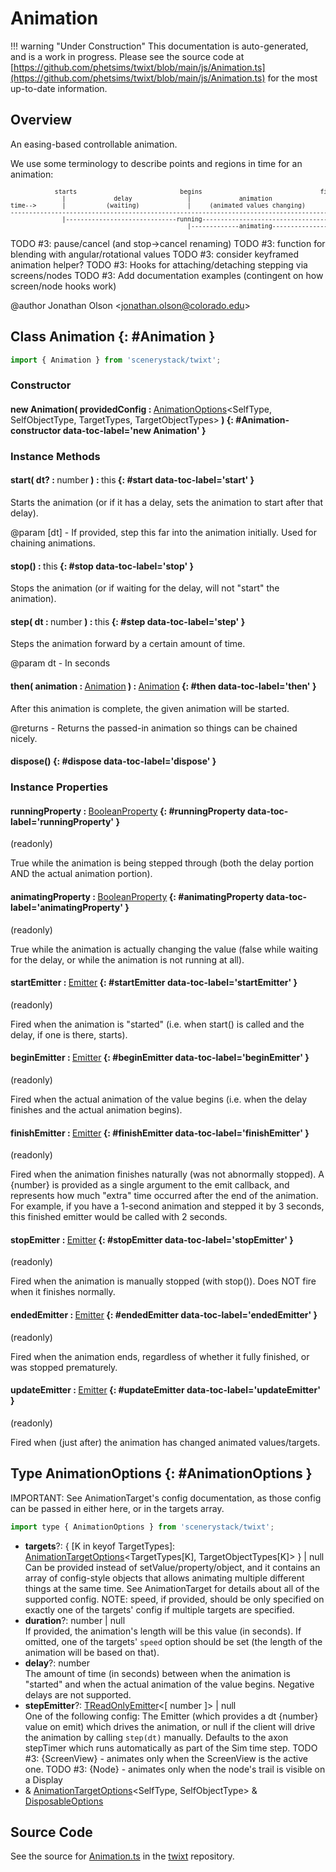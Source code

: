 # Animation

!!! warning "Under Construction"
    This documentation is auto-generated, and is a work in progress. Please see the source code at
    [https://github.com/phetsims/twixt/blob/main/js/Animation.ts](https://github.com/phetsims/twixt/blob/main/js/Animation.ts) for the most up-to-date information.

## Overview

An easing-based controllable animation.

We use some terminology to describe points and regions in time for an animation:

<pre style="max-width: 100%; overflow-x: auto; font-size: 70%">
            starts                            begins                                finishes
              |             delay               |             animation                |
time--&gt;       |           (waiting)             |     (animated values changing)       |
---------------------------------------------------------------------------------------------------------------------
              |------------------------------running-----------------------------------|
                                                |-------------animating----------------|
</pre>

TODO #3: pause/cancel (and stop-&gt;cancel renaming)
TODO #3: function for blending with angular/rotational values
TODO #3: consider keyframed animation helper?
TODO #3: Hooks for attaching/detaching stepping via screens/nodes
TODO #3: Add documentation examples (contingent on how screen/node hooks work)

@author Jonathan Olson &lt;jonathan.olson@colorado.edu&gt;

## Class Animation {: #Animation }


```js
import { Animation } from 'scenerystack/twixt';
```
### Constructor

#### new Animation( providedConfig : <span style="font-weight: 400;">[AnimationOptions](../twixt/Animation.md#AnimationOptions)&lt;SelfType, SelfObjectType, TargetTypes, TargetObjectTypes&gt;</span> ) {: #Animation-constructor data-toc-label='new Animation' }

### Instance Methods

#### start( dt? : <span style="font-weight: 400;"><span style="color: hsla(calc(var(--md-hue) + 180deg),80%,40%,1);">number</span></span> ) : <span style="font-weight: 400;"><span style="color: hsla(calc(var(--md-hue) + 180deg),80%,40%,1);">this</span></span> {: #start data-toc-label='start' }

Starts the animation (or if it has a delay, sets the animation to start after that delay).

@param [dt] - If provided, step this far into the animation initially.  Used for chaining animations.

#### stop() : <span style="font-weight: 400;"><span style="color: hsla(calc(var(--md-hue) + 180deg),80%,40%,1);">this</span></span> {: #stop data-toc-label='stop' }

Stops the animation (or if waiting for the delay, will not "start" the animation).

#### step( dt : <span style="font-weight: 400;"><span style="color: hsla(calc(var(--md-hue) + 180deg),80%,40%,1);">number</span></span> ) : <span style="font-weight: 400;"><span style="color: hsla(calc(var(--md-hue) + 180deg),80%,40%,1);">this</span></span> {: #step data-toc-label='step' }

Steps the animation forward by a certain amount of time.

@param dt - In seconds

#### then( animation : <span style="font-weight: 400;">[Animation](../twixt/Animation.md)</span> ) : <span style="font-weight: 400;">[Animation](../twixt/Animation.md)</span> {: #then data-toc-label='then' }

After this animation is complete, the given animation will be started.

@returns - Returns the passed-in animation so things can be chained nicely.

#### dispose() {: #dispose data-toc-label='dispose' }

### Instance Properties

#### runningProperty : <span style="font-weight: 400;">[BooleanProperty](../axon/BooleanProperty.md)</span> {: #runningProperty data-toc-label='runningProperty' }

(readonly)

True while the animation is being stepped through (both the delay portion AND the actual animation portion).

#### animatingProperty : <span style="font-weight: 400;">[BooleanProperty](../axon/BooleanProperty.md)</span> {: #animatingProperty data-toc-label='animatingProperty' }

(readonly)

True while the animation is actually changing the value (false while waiting for the delay, or while the animation
is not running at all).

#### startEmitter : <span style="font-weight: 400;">[Emitter](../axon/Emitter.md)</span> {: #startEmitter data-toc-label='startEmitter' }

(readonly)

Fired when the animation is "started" (i.e. when start() is called and the delay, if one is there, starts).

#### beginEmitter : <span style="font-weight: 400;">[Emitter](../axon/Emitter.md)</span> {: #beginEmitter data-toc-label='beginEmitter' }

(readonly)

Fired when the actual animation of the value begins (i.e. when the delay finishes and the actual animation begins).

#### finishEmitter : <span style="font-weight: 400;">[Emitter](../axon/Emitter.md)</span> {: #finishEmitter data-toc-label='finishEmitter' }

(readonly)

Fired when the animation finishes naturally (was not abnormally stopped). A {number} is provided as a single
argument to the emit callback, and represents how much "extra" time occurred after the end of the animation. For
example, if you have a 1-second animation and stepped it by 3 seconds, this finished emitter would be called with
2 seconds.

#### stopEmitter : <span style="font-weight: 400;">[Emitter](../axon/Emitter.md)</span> {: #stopEmitter data-toc-label='stopEmitter' }

(readonly)

Fired when the animation is manually stopped (with stop()). Does NOT fire when it finishes normally.

#### endedEmitter : <span style="font-weight: 400;">[Emitter](../axon/Emitter.md)</span> {: #endedEmitter data-toc-label='endedEmitter' }

(readonly)

Fired when the animation ends, regardless of whether it fully finished, or was stopped prematurely.

#### updateEmitter : <span style="font-weight: 400;">[Emitter](../axon/Emitter.md)</span> {: #updateEmitter data-toc-label='updateEmitter' }

(readonly)

Fired when (just after) the animation has changed animated values/targets.



## Type AnimationOptions {: #AnimationOptions }


IMPORTANT: See AnimationTarget's config documentation, as those config can be passed in either here, or in
the targets array.

```js
import type { AnimationOptions } from 'scenerystack/twixt';
```


- **targets**?: { [K in keyof TargetTypes]: [AnimationTargetOptions](../twixt/AnimationTarget.md#AnimationTargetOptions)&lt;TargetTypes[K], TargetObjectTypes[K]&gt; } | <span style="color: hsla(calc(var(--md-hue) + 180deg),80%,40%,1);">null</span>
<br>  Can be provided instead of setValue/property/object, and it contains an array of config-style objects that allows
  animating multiple different things at the same time. See AnimationTarget for details about all of the supported
  config.
  NOTE: speed, if provided, should be only specified on exactly one of the targets' config if multiple targets
  are specified.
- **duration**?: <span style="color: hsla(calc(var(--md-hue) + 180deg),80%,40%,1);">number</span> | <span style="color: hsla(calc(var(--md-hue) + 180deg),80%,40%,1);">null</span>
<br>  If provided, the animation's length will be this value (in seconds). If omitted, one of the targets' `speed` option
  should be set (the length of the animation will be based on that).
- **delay**?: <span style="color: hsla(calc(var(--md-hue) + 180deg),80%,40%,1);">number</span>
<br>  The amount of time (in seconds) between when the animation is "started" and when the actual animation of the value
  begins. Negative delays are not supported.
- **stepEmitter**?: [TReadOnlyEmitter](../axon/TEmitter.md#TReadOnlyEmitter)&lt;[ <span style="color: hsla(calc(var(--md-hue) + 180deg),80%,40%,1);">number</span> ]&gt; | <span style="color: hsla(calc(var(--md-hue) + 180deg),80%,40%,1);">null</span>
<br>  One of the following config:
  The Emitter (which provides a dt {number} value on emit) which drives the animation, or null if the client
  will drive the animation by calling `step(dt)` manually.  Defaults to the axon stepTimer which runs automatically
  as part of the Sim time step.
  TODO #3: {ScreenView} - animates only when the ScreenView is the active one.
  TODO #3: {Node} - animates only when the node's trail is visible on a Display
- &amp; [AnimationTargetOptions](../twixt/AnimationTarget.md#AnimationTargetOptions)&lt;SelfType, SelfObjectType&gt; &amp; [DisposableOptions](../axon/Disposable.md#DisposableOptions)




## Source Code

See the source for [Animation.ts](https://github.com/phetsims/twixt/blob/main/js/Animation.ts) in the [twixt](https://github.com/phetsims/twixt) repository.
